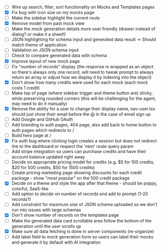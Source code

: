 - [ ] Wire up search, filter, sort functionality on Mocks and Templates pages
- [X] Fix bug with icon size on my mocks page
- [ ] Make the sidebar highlight the current route
- [X] Remove model from past mock view
- [ ] Make the mock generation details more user friendly (drawer instead of dialog? or make it a sheet!)
- [ ] JSON highlighting for schema input and generated data result -> Should match theme of application
- [ ] Validation on JSON schema input
- [ ] Check to compare generated data with schema
- [X] Improve layout of new mock page
- [ ] Fix "number of records" display (the response is wrapped as an object so there's always only one record, will need to tweak prompt to always return an array or adjust how we display it by indexing into the object)
- [X] Don't show how many credits were used for each mock (each mock costs 1 credit)
- [ ] Make top of page (where sidebar trigger and theme button are) sticky, while preserving rounded corners (this will be challenging for the agent, may need to do it manually)
- [X] Remove the ability for a user to change their display name, nav-user.tsx should just show their email before the @ in the case of email sign up
- [ ] Add Google and GitHub OAuth
- [ ] Add branding to auth pages, 404 page, also add back to home button to auth pages which redirects to /
- [ ] Build hero page at /
- [X] Fix auth bug where clicking login creates a session but does not redirect the to the dashboard or respect the 'next' route query param
- [ ] Add stripe integration so users can purchase credits and have their account balance updated right away
- [ ] Decide on appropriate pricing model for credits (e.g. $5 for 100 credits, $20 for 500 credits, $50 for 1500 credits)
- [ ] Create pricing marketing page showing discounts for each credit package - show "most popular" on the 500 credit package
- [X] Decide on a theme and style the app after that theme - should be poppy, colorful, SaaS-like
- [ ] Add option to decide on number of records and add to prompt (1-20 records?)
- [ ] Add constraint for maximum size of JSON schema uploaded so we don't run into issues with large schemas
- [X] Don't show number of records on the templates page
- [ ] Make the generated data card scrollable area follow the bottom of the generation until the user scrolls up
- [X] Make sure all data fetching is done in server components (re-organize)
- [ ] Add label field to mock generation form so users can label their mocks and generate it by default with AI integration